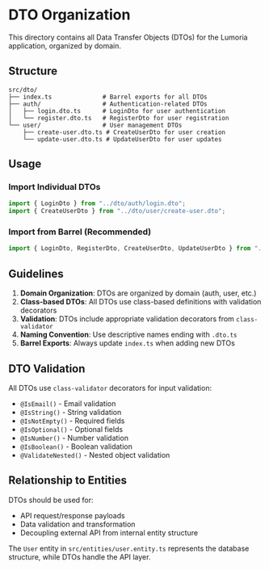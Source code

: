# DTO Organization

This directory contains all Data Transfer Objects (DTOs) for the Lumoria application, organized by domain.

## Structure

```text
src/dto/
├── index.ts              # Barrel exports for all DTOs
├── auth/                 # Authentication-related DTOs
│   ├── login.dto.ts      # LoginDto for user authentication
│   └── register.dto.ts   # RegisterDto for user registration
└── user/                 # User management DTOs
    ├── create-user.dto.ts # CreateUserDto for user creation
    └── update-user.dto.ts # UpdateUserDto for user updates
```

## Usage

### Import Individual DTOs

```typescript
import { LoginDto } from "../dto/auth/login.dto";
import { CreateUserDto } from "../dto/user/create-user.dto";
```

### Import from Barrel (Recommended)

```typescript
import { LoginDto, RegisterDto, CreateUserDto, UpdateUserDto } from "../dto";
```

## Guidelines

1. **Domain Organization**: DTOs are organized by domain (auth, user, etc.)
2. **Class-based DTOs**: All DTOs use class-based definitions with validation decorators
3. **Validation**: DTOs include appropriate validation decorators from `class-validator`
4. **Naming Convention**: Use descriptive names ending with `.dto.ts`
5. **Barrel Exports**: Always update `index.ts` when adding new DTOs

## DTO Validation

All DTOs use `class-validator` decorators for input validation:

- `@IsEmail()` - Email validation
- `@IsString()` - String validation
- `@IsNotEmpty()` - Required fields
- `@IsOptional()` - Optional fields
- `@IsNumber()` - Number validation
- `@IsBoolean()` - Boolean validation
- `@ValidateNested()` - Nested object validation

## Relationship to Entities

DTOs should be used for:

- API request/response payloads
- Data validation and transformation
- Decoupling external API from internal entity structure

The `User` entity in `src/entities/user.entity.ts` represents the database structure, while DTOs handle the API layer.
